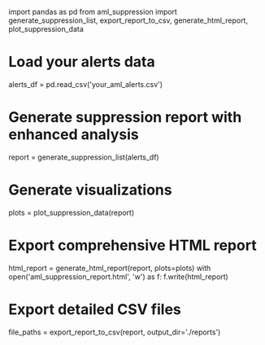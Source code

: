 import pandas as pd
from aml_suppression import generate_suppression_list, export_report_to_csv, generate_html_report, plot_suppression_data

# Load your alerts data
alerts_df = pd.read_csv('your_aml_alerts.csv')

# Generate suppression report with enhanced analysis
report = generate_suppression_list(alerts_df)

# Generate visualizations
plots = plot_suppression_data(report)

# Export comprehensive HTML report
html_report = generate_html_report(report, plots=plots)
with open('aml_suppression_report.html', 'w') as f:
    f.write(html_report)

# Export detailed CSV files
file_paths = export_report_to_csv(report, output_dir='./reports')
